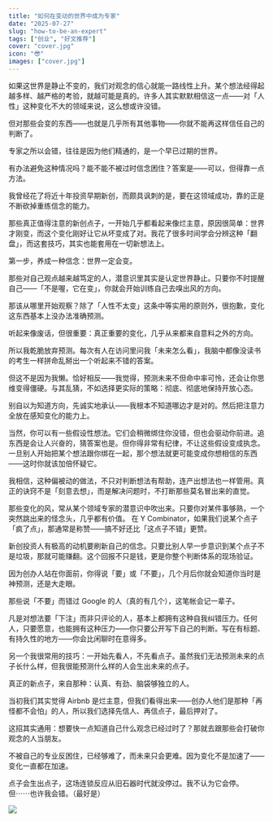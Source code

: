 ```yaml
---
title: "如何在变动的世界中成为专家"
date: "2025-07-27"
slug: "how-to-be-an-expert"
tags: ["创业", "好文推荐"]
cover: "cover.jpg"
icon: "😎"
images: ["cover.jpg"]
---
```

如果这世界是静止不变的，我们对观念的信心就能一路线性上升。某个想法经得起越多样、越严格的考验，就越可能是真的。许多人其实默默相信这一点——对「人性」这种变化不大的领域来说，这么想或许没错。



但对那些会变的东西——也就是几乎所有其他事物——你就不能再这样信任自己的判断了。



专家之所以会错，往往是因为他们精通的，是一个早已过期的世界。



有办法避免这种情况吗？能不能不被过时信念困住？答案是——可以，但得靠一点方法。



我曾经花了将近十年投资早期新创，而颇具讽刺的是，要在这领域成功，靠的正是不断砍掉重练信念的能力。



那些真正值得注意的新创点子，一开始几乎都看起来像烂主意，原因很简单：世界才刚变，而这个变化刚好让它从坏变成了对。我花了很多时间学会分辨这种「翻盘」，而这套技巧，其实也能套用在一切新想法上。



第一步，养成一种信念：世界一定会变。



那些对自己观点越来越笃定的人，潜意识里其实是认定世界静止。只要你不时提醒自己——「不是喔，它在变」，你就会开始训练自己去嗅出风的方向。



那该从哪里开始观察？除了「人性不太变」这条中等实用的原则外，很抱歉，变化这东西基本上没办法准确预测。



听起来像废话，但很重要：真正重要的变化，几乎从来都来自意料之外的方向。



所以我乾脆放弃预测。每次有人在访问里问我「未来怎么看」，我脑中都像没读书的考生一样拼命乱掰出一个听起来不错的答案。



但这不是因为我懒。恰好相反——我觉得，预测未来不但命中率可怜，还会让你思维变得僵硬。与其乱猜，不如选择更实际的策略：彻底、彻底地保持开放心态。



别自以为知道方向，先诚实地承认——我根本不知道哪边才是对的。然后把注意力全放在感知变化的能力上。



当然，你可以有一些假设性想法。它们会稍微绑住你没错，但也会驱动你前进。追东西是会让人兴奋的，猜答案也是。但你得非常有纪律，不让这些假设变成执念。
一旦别人开始把某个想法跟你绑在一起，那个想法就更可能变成你想相信的东西——这时你就该加倍怀疑它。



我相信，这种偏被动的做法，不只对判断想法有帮助，连产出想法也一样管用。真正的诀窍不是「刻意去想」，而是解决问题时，不打断那些莫名冒出来的直觉。



那些变化的风，常从某个领域专家的潜意识中吹出来。只要你对某件事够熟，一个突然跳出来的怪念头，几乎都有价值。
在 Y Combinator，如果我们说某个点子「疯了点」，那通常是称赞——搞不好还比「这点子不错」更赞。



新创投资人有极高的动机要刷新自己的信念。只要比别人早一步意识到某个点子不是垃圾，那就可能赚翻。这个回报不只是钱，更是你整个判断体系的现场验证。



因为创办人站在你面前，你得说「要」或「不要」，几个月后你就会知道你当时是神预测，还是大走眼。



那些说「不要」而错过 Google 的人（真的有几个），这笔帐会记一辈子。



凡是对想法要「下注」而非只评论的人，基本上都拥有这种自我纠错压力。任何人，只要愿意，也能拥有这种压力——你只要公开写下自己的判断。写在有标题、有持久性的地方——你会比闲聊时在意得多。



另一个我很常用的技巧：一开始先看人，不先看点子。虽然我们无法预测未来的点子长什么样，但我很能预测什么样的人会生出未来的点子。



真正的新点子，来自那种：认真、有劲、脑袋够独立的人。



当初我们其实觉得 Airbnb 是烂主意，但我们看得出来——创办人他们是那种「再怪都不会怕」的人，所以我们选择先信人、再信点子，最后押对了。



这招其实通用：想要快一点知道自己什么观念已经过时了？那就去跟那些会打破你观念的人当朋友。



不被自己的专业反困住，已经够难了，而未来只会更难。因为变化不是加速了——变化一直都在加速。



点子会生出点子，这场连锁反应从旧石器时代就没停过。我不认为它会停。
但⋯⋯也许我会错。（最好是）




![](https://prod-files-secure.s3.us-west-2.amazonaws.com/112d0858-5090-4d34-a606-b75eb8d65fd2/46476355-9cf3-4e99-9b7a-3531bc426380/1000202064.png?X-Amz-Algorithm=AWS4-HMAC-SHA256&X-Amz-Content-Sha256=UNSIGNED-PAYLOAD&X-Amz-Credential=ASIAZI2LB466SSBVLGZH%2F20250814%2Fus-west-2%2Fs3%2Faws4_request&X-Amz-Date=20250814T214518Z&X-Amz-Expires=3600&X-Amz-Security-Token=IQoJb3JpZ2luX2VjEAUaCXVzLXdlc3QtMiJIMEYCIQDWOIEF7y12oyebQ9eJvD7nPLBGAzi5fpdy4LY5ArfmhAIhAISwkeFGMZuttyrR4Ya2ZCC3qFDcXnClsUNINbSf7OYHKv8DCE4QABoMNjM3NDIzMTgzODA1IgyQjfmzs3vBSEnjEDsq3ANclXMQRveXFMZ%2FKIepuPj%2B51Bwq4xwS7mLQdPSfhWtTpyrGJJgpa7XBedElPiPTxVxO%2Fca%2F25L3vS7oLKVGlILjyX%2FczdfGy2aHD8uMen%2BgFAmcOkpHOEIc8m17kXLWFOtMuAUVIS9S8Op%2BBxuIIoRengcjSLjipxCpsVGvnBp8FdgcCArN9MPF%2BQIi2ew9NApth4OhKZQ5ELXapD2rGyWeDMhLUtEZGRzeTley5apNNjYeLXVIRdmaZ3T9cxxOagIn9OK0DSriamfvwDxlELGEoO7aYQQU3zpz3ayPFweYoqB6A8bGTVDKWmhLaM9U14hmmDmLvgfZDHYy%2BqTkcV1SbQ0yPt%2BYKJu8eENjr5Ex3HBZHbJbU4K%2F%2FEhmhCvduOskzciFelUcvLrwn6uLlgnEpIGtmzy4DxAy6I7xAKS%2BXrlBGXBVVO7L3E%2FzaU5BDa6EOeu%2F8BgIl17lz9KY%2FGaH2r7I%2FfhDIL16jjpVAguk5wTXP2Gwgz7axdlpTrbrVs4IynGknQ3M5sXFNreNO2Mh%2FLQAvqsGF54JDrAqtc7QqdeUnguj6ruxQ%2BlI%2BJBDuOfD4u3sDCnJAMKQl6vYLlBSfHFPf3s2ve7IrYjSsAoL2dktVQC23QoH%2BsmpTCfmPnEBjqkAfVB558dM3%2BouLoZkim5vJxADH3dk8VIP6TbQnYHD77mES7rpqsH9Zal8cdlJpX8SMsL82gtDtev4j5%2Fttv5Ok8KT9NVutIsQ3uIh9Qj2F%2BeINc6OikFio806kFwR9JeLHsTYnulnfvrxcTxbHVIqScmxNjisAk7qawqMBMl5lYW3b7qZfHbfPGYPB5bRaT7R%2B1ctk%2FYacdWgbFmNrvnZ6VE4SwZ&X-Amz-Signature=a640e4600bb4507c67178239cb52c0ea631ee403ea98b9552637e9fe99a64596&X-Amz-SignedHeaders=host&x-amz-checksum-mode=ENABLED&x-id=GetObject)

